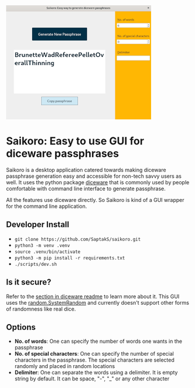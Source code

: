 ![saikoro screenshot](https://github.com/SaptakS/saikoro/blob/main/src/saikoro/resources/screenshot.png?raw=true)
# Saikoro: Easy to use GUI for diceware passphrases

Saikoro is a desktop application catered towards making diceware passphrase generation easy and accessible for non-tech savvy users as well. It uses the python package [diceware](https://diceware.readthedocs.io/en/stable/) that is commonly used by people comfortable with command line interface to generate passphrase.

All the features use diceware directly. So Saikoro is kind of a GUI wrapper for the command line application.

## Developer Install

- `git clone https://github.com/SaptakS/saikoro.git`
- `python3 -m venv .venv`
- `source .venv/bin/activate`
- `python3 -m pip install -r requirements.txt`
- `./scripts/dev.sh`

## Is it secure?

Refer to the [section in diceware readme](https://github.com/ulif/diceware#is-it-secure) to learn more about it. This GUI uses the [random.SystemRandom](https://docs.python.org/3.4/library/random.html#random.SystemRandom) and currently doesn't support other forms of randomness like real dice.

## Options

- **No. of words**: One can specify the number of words one wants in the passphrase
- **No. of special characters**: One can specify the number of special characters in the passphrase. The special characters are selected randomly and placed in random locations
- **Delimiter**: One can separate the words using a delimiter. It is empty string by default. It can be space, "-", "_" or any other character
